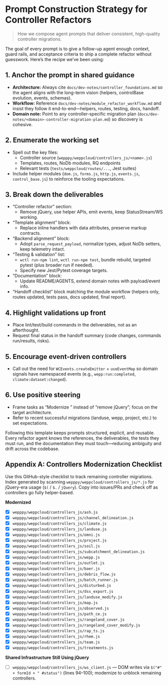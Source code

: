 # Prompt Construction Strategy for Controller Refactors

> How we compose agent prompts that deliver consistent, high-quality controller migrations.

The goal of every prompt is to give a follow-up agent enough context, guard rails, and acceptance criteria to ship a complete refactor without guesswork. Here’s the recipe we’ve been using:

## 1. Anchor the prompt in shared guidance
- **Architecture:** Always cite `docs/dev-notes/controller_foundations.md` so the agent aligns with the long-term vision (helpers, controlBase evolution, events, schemas).
- **Workflow:** Reference `docs/dev-notes/module_refactor_workflow.md` and insist they follow it end-to-end—helpers, routes, testing, docs, handoff.
- **Domain note:** Point to any controller-specific migration plan (`docs/dev-notes/<domain>-controller-migration-plan.md`) so discovery is cohesive.

## 2. Enumerate the working set
- Spell out the key files:
  - Controller source (`wepppy/weppcloud/controllers_js/<name>.js`)
  - Templates, routes, NoDb modules, RQ endpoints
  - Relevant tests (`tests/weppcloud/routes/...`, Jest suites)
- Include helper modules (`dom.js`, `forms.js`, `http.js`, `events.js`, `control_base.js`) to reinforce the tooling expectations.

## 3. Break down the deliverables
- “Controller refactor” section:
  - Remove jQuery, use helper APIs, emit events, keep StatusStream/WS working.
- “Template alignment” block:
  - Replace inline handlers with data attributes, preserve markup contracts.
- “Backend alignment” block:
  - Adopt `parse_request_payload`, normalize types, adjust NoDb setters, keep telemetry intact.
- “Testing & validation” list:
  - `wctl run-npm lint`, `wctl run-npm test`, bundle rebuild, targeted pytest (plus broader run if needed).
  - Specify new Jest/Pytest coverage targets.
- “Documentation” block:
  - Update README/AGENTS, extend domain notes with payload/event info.
- “Handoff checklist” block matching the module workflow (helpers only, routes updated, tests pass, docs updated, final report).

## 4. Highlight validations up front
- Place lint/test/build commands in the deliverables, not as an afterthought.
- Request final status in the handoff summary (code changes, commands run/results, risks).

## 5. Encourage event-driven controllers
- Call out the need for `WCEvents.createEmitter` + `useEventMap` so domain signals have namespaced events (e.g., `wepp:run:completed`, `climate:dataset:changed`).

## 6. Use positive steering
- Frame tasks as “Modernize <controller>” instead of “remove jQuery”; focus on the target architecture.
- Refer to recent successful migrations (landuse, wepp, project, etc.) to set expectations.

Following this template keeps prompts structured, explicit, and reusable. Every refactor agent knows the references, the deliverables, the tests they must run, and the documentation they must touch—reducing ambiguity and drift across the codebase.

## Appendix A: Controllers Modernization Checklist

Use this GitHub-style checklist to track remaining controller migrations. Index generated by scanning `wepppy/weppcloud/controllers_js/*.js` for jQuery-era usage (`$(` / `$.` / `jQuery`). Copy into issues/PRs and check off as controllers go fully helper-based.

**Modernized**
- [x] `wepppy/weppcloud/controllers_js/ash.js`
- [x] `wepppy/weppcloud/controllers_js/channel_delineation.js`
- [x] `wepppy/weppcloud/controllers_js/climate.js`
- [x] `wepppy/weppcloud/controllers_js/landuse.js`
- [x] `wepppy/weppcloud/controllers_js/omni.js`
- [x] `wepppy/weppcloud/controllers_js/project.js`
- [x] `wepppy/weppcloud/controllers_js/soil.js`
- [x] `wepppy/weppcloud/controllers_js/subcatchment_delineation.js`
- [x] `wepppy/weppcloud/controllers_js/wepp.js`
- [x] `wepppy/weppcloud/controllers_js/outlet.js`
- [x] `wepppy/weppcloud/controllers_js/baer.js`
- [x] `wepppy/weppcloud/controllers_js/debris_flow.js`
- [x] `wepppy/weppcloud/controllers_js/batch_runner.js`
- [x] `wepppy/weppcloud/controllers_js/disturbed.js`
- [x] `wepppy/weppcloud/controllers_js/dss_export.js`
- [x] `wepppy/weppcloud/controllers_js/landuse_modify.js`
- [x] `wepppy/weppcloud/controllers_js/map.js`
- [x] `wepppy/weppcloud/controllers_js/observed.js` 
- [x] `wepppy/weppcloud/controllers_js/path_ce.js` 
- [x] `wepppy/weppcloud/controllers_js/rangeland_cover.js`
- [x] `wepppy/weppcloud/controllers_js/rangeland_cover_modify.js` 
- [x] `wepppy/weppcloud/controllers_js/rap_ts.js`
- [x] `wepppy/weppcloud/controllers_js/rhem.js`
- [x] `wepppy/weppcloud/controllers_js/team.js`
- [x] `wepppy/weppcloud/controllers_js/treatments.js`

**Shared Infrastructure Still Using jQuery**
- [ ] `wepppy/weppcloud/controllers_js/ws_client.js` — DOM writes via `$("#" + formId + " #status")` (lines 94–100); modernize to unblock remaining controllers.

